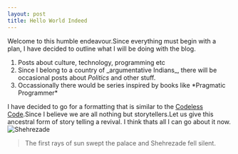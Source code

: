 ```yaml
---
layout: post
title: Hello World Indeed
---
```

Welcome to this humble endeavour.Since everything must begin with a plan, I have decided to outline what I will be doing with the blog.
<ol>
<li>Posts about culture, technology, programming etc</li>
<li>Since I belong to a country of _argumentative Indians_, there will be occasional posts about <i>Politics</i> and other stuff.</li>
<li>Occassionally there would be series inspired by books like *Pragmatic Programmer*</li>
</ol>

I have decided to go for a formatting that is similar to the [Codeless Code](http://thecodelesscode.com/).Since I believe we are all nothing but storytellers.Let us give this ancestral form of story telling a revival.
I think thats all I can go about it now.
<img style="margin:0px auto;display:block" src = https://s-media-cache-ak0.pinimg.com/236x/4c/c2/ab/4cc2aba100b75c1ff92ea5756c4a3b0f.jpg alt = "Shehrezade">

>The first rays of sun swept the palace and Shehrezade fell silent.